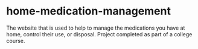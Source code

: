 # home-medication-management
The website that is used to help to manage the medications you have at home, control their use, or disposal. Project completed as part of a college course.
